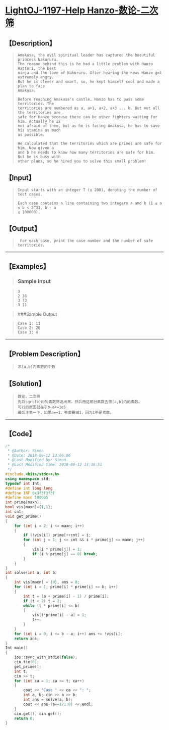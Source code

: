 #  [LightOJ-1197-Help Hanzo-数论-二次筛](https://vjudge.net/problem/LightOJ-1197)



## 【Description】

> ```
> Amakusa, the evil spiritual leader has captured the beautiful princess Nakururu. 
> The reason behind this is he had a little problem with Hanzo Hattori, the best 
> ninja and the love of Nakururu. After hearing the news Hanzo got extremely angry. 
> But he is clever and smart, so, he kept himself cool and made a plan to face 
> Amakusa.
> 
> Before reaching Amakusa's castle, Hanzo has to pass some territories. The 
> territories are numbered as a, a+1, a+2, a+3 ... b. But not all the territories are
> safe for Hanzo because there can be other fighters waiting for him. Actually he is 
> not afraid of them, but as he is facing Amakusa, he has to save his stamina as much 
> as possible.
> 
> He calculated that the territories which are primes are safe for him. Now given a 
> and b he needs to know how many territories are safe for him. But he is busy with 
> other plans, so he hired you to solve this small problem!
> ```

## 【Input】

> ```
> Input starts with an integer T (≤ 200), denoting the number of test cases.
> 
> Each case contains a line containing two integers a and b (1 ≤ a ≤ b < 2^31, b - a 
> ≤ 100000).
> 
> ```

## 【Output】

> ```
>  For each case, print the case number and the number of safe territories.
> ```

------



## 【Examples】 

> ### Sample Input

> ```
> 3
> 2 36
> 3 73
> 3 11
> ```

> ###Sample Output

> ```
> Case 1: 11
> Case 2: 20
> Case 3: 4
> ```

------



## 【Problem Description】

> ```
> 求[a,b]内素数的个数
> ```

## 【Solution】

> ```
> 数论，二次筛
> 先将sqrt(b)内的素数筛选出来，然后用这部分素数去筛[a,b]内的素数。
> 可行的原因就在于b-a<=1e5
> 最后注意一下，如果a==1，答案要减1，因为1不是素数。
> ```

------



## 【Code】

```c++
/*
 * @Author: Simon 
 * @Date: 2018-09-12 13:06:06 
 * @Last Modified by: Simon
 * @Last Modified time: 2018-09-12 14:46:51
 */
#include <bits/stdc++.h>
using namespace std;
typedef int Int;
#define int long long
#define INF 0x3f3f3f3f
#define maxn 100005
int prime[maxn];
bool vis[maxn]={1,1};
int cnt;
void get_prime()
{
    for (int i = 2; i <= maxn; i++)
    {
        if (!vis[i]) prime[++cnt] = i;
        for (int j = 1; j <= cnt && i * prime[j] <= maxn; j++)
        {
            vis[i * prime[j]] = 1;
            if (i % prime[j] == 0) break;
        }
    }
}
int solve(int a, int b)
{
    int vis[maxn] = {0}, ans = 0;
    for (int i = 1; prime[i] * prime[i] <= b; i++)
    {
        int t = (a + prime[i] - 1) / prime[i];
        if (t < 2) t = 2;
        while (t * prime[i] <= b)
        {
            vis[t*prime[i] - a] = 1;
            t++;
        }
    }
    for (int i = 0; i <= b - a; i++) ans += !vis[i];
    return ans;
}
Int main()
{
    ios::sync_with_stdio(false);
    cin.tie(0);
    get_prime();
    int t;
    cin >> t;
    for (int ca = 1; ca <= t; ca++)
    {
        cout << "Case " << ca << ": ";
        int a, b; cin >> a >> b;
        int ans = solve(a, b);
        cout << ans-(a==1?1:0) << endl;
    }
    cin.get(), cin.get();
    return 0;
}
```
